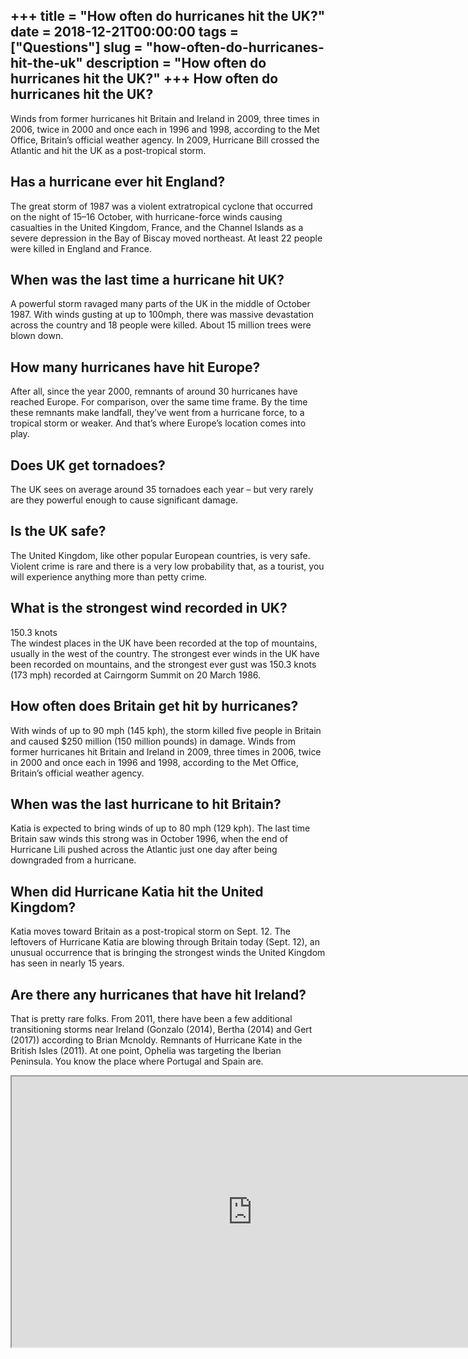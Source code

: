 +++
title = "How often do hurricanes hit the UK?"
date = 2018-12-21T00:00:00
tags = ["Questions"]
slug = "how-often-do-hurricanes-hit-the-uk"
description = "How often do hurricanes hit the UK?"
+++
How often do hurricanes hit the UK?
-----------------------------------

Winds from former hurricanes hit Britain and Ireland in 2009, three times in 2006, twice in 2000 and once each in 1996 and 1998, according to the Met Office, Britain’s official weather agency. In 2009, Hurricane Bill crossed the Atlantic and hit the UK as a post-tropical storm.

Has a hurricane ever hit England?
---------------------------------

The great storm of 1987 was a violent extratropical cyclone that occurred on the night of 15–16 October, with hurricane-force winds causing casualties in the United Kingdom, France, and the Channel Islands as a severe depression in the Bay of Biscay moved northeast. At least 22 people were killed in England and France.

When was the last time a hurricane hit UK?
------------------------------------------

A powerful storm ravaged many parts of the UK in the middle of October 1987. With winds gusting at up to 100mph, there was massive devastation across the country and 18 people were killed. About 15 million trees were blown down.

How many hurricanes have hit Europe?
------------------------------------

After all, since the year 2000, remnants of around 30 hurricanes have reached Europe. For comparison, over the same time frame. By the time these remnants make landfall, they’ve went from a hurricane force, to a tropical storm or weaker. And that’s where Europe’s location comes into play.

Does UK get tornadoes?
----------------------

The UK sees on average around 35 tornadoes each year – but very rarely are they powerful enough to cause significant damage.

Is the UK safe?
---------------

The United Kingdom, like other popular European countries, is very safe. Violent crime is rare and there is a very low probability that, as a tourist, you will experience anything more than petty crime.

What is the strongest wind recorded in UK?
------------------------------------------

150.3 knots  
The windest places in the UK have been recorded at the top of mountains, usually in the west of the country. The strongest ever winds in the UK have been recorded on mountains, and the strongest ever gust was 150.3 knots (173 mph) recorded at Cairngorm Summit on 20 March 1986.

How often does Britain get hit by hurricanes?
---------------------------------------------

With winds of up to 90 mph (145 kph), the storm killed five people in Britain and caused $250 million (150 million pounds) in damage. Winds from former hurricanes hit Britain and Ireland in 2009, three times in 2006, twice in 2000 and once each in 1996 and 1998, according to the Met Office, Britain’s official weather agency.

When was the last hurricane to hit Britain?
-------------------------------------------

Katia is expected to bring winds of up to 80 mph (129 kph). The last time Britain saw winds this strong was in October 1996, when the end of Hurricane Lili pushed across the Atlantic just one day after being downgraded from a hurricane.

When did Hurricane Katia hit the United Kingdom?
------------------------------------------------

Katia moves toward Britain as a post-tropical storm on Sept. 12. The leftovers of Hurricane Katia are blowing through Britain today (Sept. 12), an unusual occurrence that is bringing the strongest winds the United Kingdom has seen in nearly 15 years.

Are there any hurricanes that have hit Ireland?
-----------------------------------------------

That is pretty rare folks. From 2011, there have been a few additional transitioning storms near Ireland (Gonzalo (2014), Bertha (2014) and Gert (2017)) according to Brian Mcnoldy. Remnants of Hurricane Kate in the British Isles (2011). At one point, Ophelia was targeting the Iberian Peninsula. You know the place where Portugal and Spain are.

<iframe allow="accelerometer; autoplay; clipboard-write; encrypted-media; gyroscope; picture-in-picture" allowfullscreen="" class="__youtube_prefs__  epyt-is-override  no-lazyload" data-no-lazy="1" data-origheight="433" data-origwidth="770" data-skipgform_ajax_framebjll="" height="433" id="_ytid_86421" loading="lazy" src="https://www.youtube.com/embed/yIQX9UhOhwU?enablejsapi=1&autoplay=0&cc_load_policy=0&cc_lang_pref=&iv_load_policy=1&loop=0&modestbranding=0&rel=1&fs=1&playsinline=0&autohide=2&theme=dark&color=red&controls=1&" title="YouTube player" width="770"></iframe>